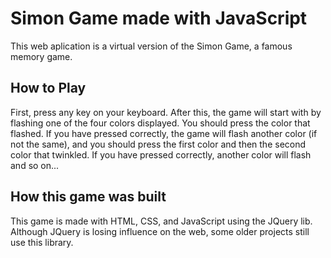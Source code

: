 <h1>Simon Game made with JavaScript</h1>
<p>This web aplication is a virtual version of the Simon Game, a famous memory game.</p>

<h2>How to Play</h2>
<p>First, press any key on your keyboard. After this, the game will start with by flashing one of the four colors displayed. You should press the color that flashed. If you have pressed correctly, the game will flash another color (if not the same), and you should press the first color and then the second color that twinkled. If you have pressed correctly, another color will flash and so on...</p>

<h2>How this game was built</h2>
<p>This game is made with HTML, CSS, and JavaScript using the JQuery lib. Although JQuery is losing influence on the web, some older projects still use this library.</p>
